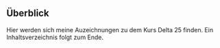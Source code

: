 ## Überblick 
Hier werden sich meine Auzeichnungen zu dem Kurs Delta 25 finden. Ein Inhaltsverzeichnis folgt zum Ende.